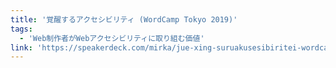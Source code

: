 ```yaml
---
title: '覚醒するアクセシビリティ (WordCamp Tokyo 2019)'
tags:
  - 'Web制作者がWebアクセシビリティに取り組む価値'
link: 'https://speakerdeck.com/mirka/jue-xing-suruakusesibiritei-wordcamp-tokyo-2019'
---
```

